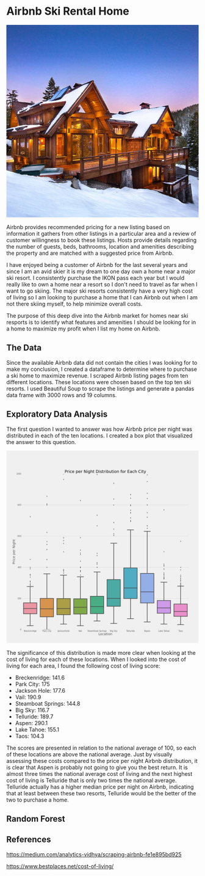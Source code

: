 # Airbnb Ski Rental Home

<p align="center">
    <img src="images/home.jpg" />
</p>

Airbnb provides recommended pricing for a new listing based on information it gathers from other listings in a particular area and a review of customer willingness to book these listings. Hosts provide details regarding the number of guests, beds, bathrooms, location and amenities describing the property and are matched with a suggested price from Airbnb.

I have enjoyed being a customer of Airbnb for the last several years and since I am an avid skier it is my dream to one day own a home near a major ski resort. I consistently purchase the IKON pass each year but I would really like to own a home near a resort so I don't need to travel as far when I want to go skiing. The major ski resorts consistently have a very high cost of living so I am looking to purchase a home that I can Airbnb out when I am not there skiing myself, to help minimize overall costs. 

The purpose of this deep dive into the Airbnb market for homes near ski resports is to identify what features and amenities I should be looking for in a home to maximize my profit when I list my home on Airbnb. 

## The Data

Since the available Airbnb data did not contain the cities I was looking for to make my conclusion, I created a dataframe to determine where to purchase a ski home to maximize revenue. I scraped Airbnb listing pages from ten different locations. These locations were chosen based on the top ten ski resorts. I used Beautiful Soup to scrape the listings and generate a pandas data frame with 3000 rows and 19 columns. 

## Exploratory Data Analysis

The first question I wanted to answer was how Airbnb price per night was distributed in each of the ten locations. I created a box plot that visualized the answer to this question. 

<p align="center">
    <img src="images/price_distribution.jpg" />
</p>

The significance of this distribution is made more clear when looking at the cost of living for each of these locations. When I looked into the cost of living for each area, I found the following cost of living score:
- Breckenridge: 141.6
- Park City: 175
- Jackson Hole: 177.6
- Vail: 190.9
- Steamboat Springs: 144.8
- Big Sky: 116.7
- Telluride: 189.7
- Aspen: 290.1
- Lake Tahoe: 155.1
- Taos: 104.3

The scores are presented in relation to the national average of 100, so each of these locations are above the national average. Just by visually assessing these costs compared to the price per night Airbnb distribution, it is clear that Aspen is probably not going to give you the best return. It is almost three times the national average cost of living and the next highest cost of living is Telluride that is only two times the national average. Telluride actually has a higher median price per night on Airbnb, indicating that at least between these two resorts, Telluride would be the better of the two to purchase a home. 

## Random Forest




## References
https://medium.com/analytics-vidhya/scraping-airbnb-fe1e895bd925

https://www.bestplaces.net/cost-of-living/
